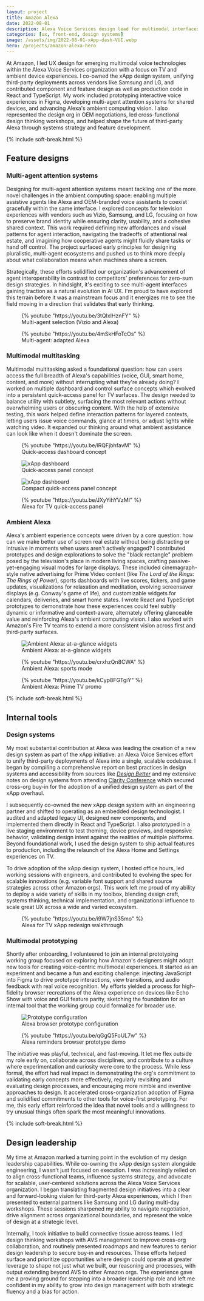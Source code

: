 ```yaml
---
layout: project
title: Amazon Alexa
date: 2022-08-01
description: Alexa Voice Services design lead for multimodal interfaces, third-party platforms, and design systems
categories: [ux, front-end, design systems]
image: /assets/img/2022-08-01-xApp-dash-VUI.webp
hero: /projects/amazon-alexa-hero
---
```


At Amazon, I led UX design for emerging multimodal voice technologies within the Alexa Voice Services organization with a focus on TV and ambient device experiences. I co-owned the xApp design system, unifying third-party deployments across vendors like Samsung and LG, and contributed component and feature design as well as production code in React and TypeScript. My work included prototyping interactive voice experiences in Figma, developing multi-agent attention systems for shared devices, and advancing Alexa's ambient computing vision. I also represented the design org in OEM negotiations, led cross-functional design thinking workshops, and helped shape the future of third-party Alexa through systems strategy and feature development.

{% include soft-break.html %}

## Feature designs

### Multi-agent attention systems

Designing for multi-agent attention systems meant tackling one of the more novel challenges in the ambient computing space: enabling multiple assistive agents like Alexa and OEM-branded voice assistants to coexist gracefully within the same interface. I explored concepts for television experiences with vendors such as Vizio, Samsung, and LG, focusing on how to preserve brand identity while ensuring clarity, usability, and a cohesive shared context. This work required defining new affordances and visual patterns for agent interaction, navigating the tradeoffs of attentional real estate, and imagining how cooperative agents might fluidly share tasks or hand off control. The project surfaced early principles for designing pluralistic, multi-agent ecosystems and pushed us to think more deeply about what collaboration means when machines share a screen.

Strategically, these efforts solidified our organization's advancement of agent interoperability in contrast to competitors' preferences for zero-sum design strategies. In hindsight, it's exciting to see multi-agent interfaces gaining traction as a natural evolution in AI UX. I'm proud to have explored this terrain before it was a mainstream focus and it energizes me to see the field moving in a direction that validates that early thinking.

<figure>
    {% youtube "https://youtu.be/3tQIxIHznFY" %}
    <figcaption>Multi-agent selection (Vizio and Alexa)</figcaption>
</figure>
<figure>
    {% youtube "https://youtu.be/4mSkHFoTcOs" %}
    <figcaption>Multi-agent: adapted Alexa</figcaption>
</figure>

### Multimodal multitasking

Multimodal multitasking asked a foundational question: how can users access the full breadth of Alexa's capabilities (voice, GUI, smart home, content, and more) without interrupting what they're already doing? I worked on multiple dashboard and control surface concepts which evolved into a persistent quick-access panel for TV surfaces. The design needed to balance utility with subtlety, surfacing the most relevant actions without overwhelming users or obscuring content. With the help of extensive testing, this work helped define interaction patterns for layered contexts, letting users issue voice commands, glance at timers, or adjust lights while watching video. It expanded our thinking around what ambient assistance can look like when it doesn't dominate the screen.

<figure>
    {% youtube "https://youtu.be/lRQFjbhfavM" %}
    <figcaption>Quick-access dashboard concept</figcaption>
</figure>

<figure>
    <img src="/assets/img/2022-08-01-alexa-qap.webp" alt="xApp dashboard">
    <figcaption>Quick-access panel concept</figcaption>
</figure>

<figure>
    <img src="/assets/img/2022-08-01-alexa-compact-qap.webp" alt="xApp dashboard">
    <figcaption>Compact quick-access panel concept</figcaption>
</figure>

<figure>
    {% youtube "https://youtu.be/JXyYihYVzMI" %}
    <figcaption>Alexa for TV quick-access panel</figcaption>
</figure>

### Ambient Alexa

Alexa's ambient experience concepts were driven by a core question: how can we make better use of screen real estate without being distracting or intrusive in moments when users aren't actively engaged? I contributed prototypes and design explorations to solve the "black rectangle" problem posed by the television's place in modern living spaces, crafting passive-yet-engaging visual modes for large displays. These included cinemagraph-style native advertising for Prime Video content (like *The Lord of the Rings: The Rings of Power*), sports dashboards with live scores, tickers, and game updates, visualizations for relaxation and meditation, evolving screensaver displays (e.g. Conway's game of life), and customizable widgets for calendars, deliveries, and smart home states. I wrote React and TypeScript prototypes to demonstrate how these experiences could feel subtly dynamic or informative and context-aware, alternately offering glanceable value and reinforcing Alexa's ambient computing vision. I also worked with Amazon's Fire TV teams to extend a more consistent vision across first and third-party surfaces.

<figure>
    <img src="/assets/img/2022-08-01-ambient-alexa-widgets.webp" alt="Ambient Alexa: at-a-glance widgets">
    <figcaption>Ambient Alexa: at-a-glance widgets</figcaption>
</figure>

<figure>
    {% youtube "https://youtu.be/crxhzQn8CWA" %}
    <figcaption>Ambient Alexa: sports mode</figcaption>
</figure>

<figure>
    {% youtube "https://youtu.be/kCyp8FGTgiY" %}
    <figcaption>Ambient Alexa: Prime TV promo</figcaption>
</figure>

{% include soft-break.html %}

## Internal tools

### Design systems

My most substantial contribution at Alexa was leading the creation of a new design system as part of the xApp initiative: an Alexa Voice Services effort to unify third-party deployments of Alexa into a single, scalable codebase. I began by compiling a comprehensive report on best practices in design systems and accessibility from sources like [*Design Better*](https://designbetterpodcast.com/) and my extensive notes on design systems from attending [Clarity Conference](https://www.clarityconf.com/) which secured cross-org buy-in for the adoption of a unified design system as part of the xApp overhaul.

I subsequently co-owned the new xApp design system with an engineering partner and shifted to operating as an embedded design technologist. I audited and adapted legacy UI, designed new components, and implemented them directly in React and TypeScript. I also prototyped in a live staging environment to test theming, device previews, and responsive behavior, validating design intent against the realities of multiple platforms. Beyond foundational work, I used the design system to ship actual features to production, including the relaunch of the Alexa Home and Settings experiences on TV.

To drive adoption of the xApp design system, I hosted office hours, led working sessions with engineers, and contributed to evolving the spec for scalable innovations (e.g. variable font support and shared source strategies across other Amazon orgs). This work left me proud of my ability to deploy a wide variety of skills in my toolbox, blending design craft, systems thinking, technical implementation, and organizational influence to scale great UX across a wide and varied ecosystem.

<figure>
    {% youtube "https://youtu.be/i9W7jnS35mo" %}
    <figcaption>Alexa for TV xApp redesign walkthrough</figcaption>
</figure>

### Multimodal prototyping

Shortly after onboarding, I volunteered to join an internal prototyping working group focused on exploring how Amazon's designers might adopt new tools for creating voice-centric multimodal experiences. It started as an experiment and became a fun and exciting challenge: injecting JavaScript into Figma to drive prototype interactions, view transitions, and audio feedback with real voice recognition. My efforts yielded a process for high-fidelity browser recreations of the Alexa experience on devices like Echo Show with voice and GUI feature parity, sketching the foundation for an internal tool that the working group could formalize for broader use.

<figure>
    <img src="/assets/img/2022-08-01-prototype-config.webp" alt="Prototype configuration">
    <figcaption>Alexa browser prototype configuration</figcaption>
</figure>

<figure>
    {% youtube "https://youtu.be/qGgQ5FoUL7w" %}
    <figcaption>Alexa reminders browser prototype demo</figcaption>
</figure>

The initiative was playful, technical, and fast-moving. It let me flex outside my role early on, collaborate across disciplines, and contribute to a culture where experimentation and curiosity were core to the process. While less formal, the effort had real impact in demonstrating the org's commitment to validating early concepts more effectively, regularly revisiting and evaluating design processes, and encouraging more nimble and inventive approaches to design. It accelerated cross-organization adoption of Figma and solidified commitments to other tools for voice-first prototyping. For me, this early effort reinforced the idea that novel tools and a willingness to try unusual things often spark the most meaningful innovations.

{% include soft-break.html %}

## Design leadership

My time at Amazon marked a turning point in the evolution of my design leadership capabilities. While co-owning the xApp design system alongside engineering, I wasn't just focused on execution. I was increasingly relied on to align cross-functional teams, influence systems strategy, and advocate for scalable, user-centered solutions across the Alexa Voice Services organization. I began translating fragmented design initiatives into a clear and forward-looking vision for third-party Alexa experiences, which I then presented to external partners like Samsung and LG during multi-day workshops. These sessions sharpened my ability to navigate negotiation, drive alignment across organizational boundaries, and represent the voice of design at a strategic level.

Internally, I took initiative to build connective tissue across teams. I led design thinking workshops with AVS management to improve cross-org collaboration, and routinely presented roadmaps and new features to senior design leadership to secure buy-in and resources. These efforts helped surface and prioritize opportunities where design could operate at greater leverage to shape not just what we built, our reasoning and processes, with output extending beyond AVS to other Amazon orgs. The experience gave me a proving ground for stepping into a broader leadership role and left me confident in my ability to grow into design management with both strategic fluency and a bias for action.